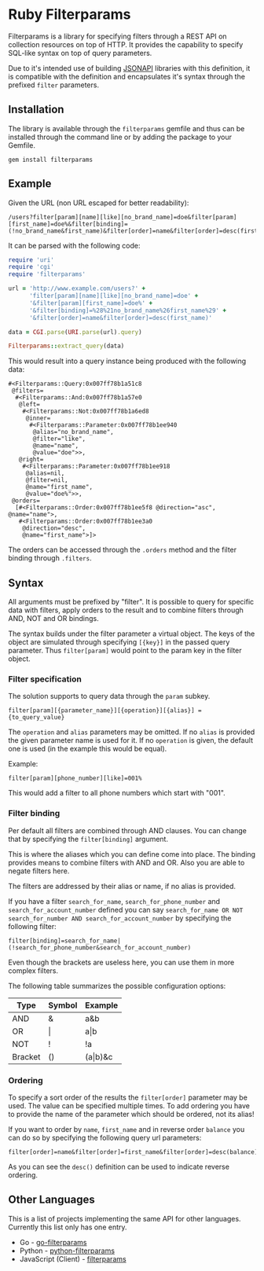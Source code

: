 # Ruby Filterparams #

Filterparams is a library for specifying filters through a REST API
on collection resources on top of HTTP. It provides the capability
to specify SQL-like syntax on top of query parameters.

Due to it's intended use of building [JSONAPI](http://jsonapi.org/)
libraries with this definition, it is compatible with the definition
and encapsulates it's syntax through the prefixed `filter` parameters.

## Installation ##

The library is available through the `filterparams` gemfile and thus
can be installed through the command line or by adding the package to
your Gemfile.

```
gem install filterparams
```

## Example ##

Given the URL (non URL escaped for better readability):

```
/users?filter[param][name][like][no_brand_name]=doe&filter[param][first_name]=doe%&filter[binding]=(!no_brand_name&first_name)&filter[order]=name&filter[order]=desc(first_name)
```

It can be parsed with the following code:

```ruby
require 'uri'
require 'cgi'
require 'filterparams'

url = 'http://www.example.com/users?' +
      'filter[param][name][like][no_brand_name]=doe' +
      '&filter[param][first_name]=doe%' +
      '&filter[binding]=%28%21no_brand_name%26first_name%29' +
      '&filter[order]=name&filter[order]=desc(first_name)'

data = CGI.parse(URI.parse(url).query)

Filterparams::extract_query(data)
```

This would result into a query instance being produced with the
following data:

```
#<Filterparams::Query:0x007ff78b1a51c8
 @filters=
  #<Filterparams::And:0x007ff78b1a57e0
   @left=
    #<Filterparams::Not:0x007ff78b1a6ed8
     @inner=
      #<Filterparams::Parameter:0x007ff78b1ee940
       @alias="no_brand_name",
       @filter="like",
       @name="name",
       @value="doe">>,
   @right=
    #<Filterparams::Parameter:0x007ff78b1ee918
     @alias=nil,
     @filter=nil,
     @name="first_name",
     @value="doe%">>,
 @orders=
  [#<Filterparams::Order:0x007ff78b1ee5f8 @direction="asc", @name="name">,
   #<Filterparams::Order:0x007ff78b1ee3a0
    @direction="desc",
    @name="first_name">]>
```

The orders can be accessed through the `.orders` method and the filter
binding through `.filters`.

## Syntax ##

All arguments must be prefixed by "filter". It is possible to
query for specific data with filters, apply orders to the result
and to combine filters through AND, NOT and OR bindings.

The syntax builds under the filter parameter a virtual object.
The keys of the object are simulated through specifying `[{key}]`
in the passed query parameter. Thus `filter[param]` would point
to the param key in the filter object.

### Filter specification ###

The solution supports to query data through the `param` subkey.

```
filter[param][{parameter_name}][{operation}][{alias}] = {to_query_value}
```

The `operation` and `alias` parameters may be omitted. If no
`alias` is provided the given parameter name is used for it.
If no `operation` is given, the default one is used (in the
example this would be equal).

Example:
```
filter[param][phone_number][like]=001%
```

This would add a filter to all phone numbers which start with "001".

### Filter binding ###

Per default all filters are combined through AND clauses.
You can change that by specifying the `filter[binding]` argument.

This is where the aliases which you can define come into place.
The binding provides means to combine filters with AND and OR.
Also you are able to negate filters here.

The filters are addressed by their alias or name, if no alias is
provided.

If you have a filter `search_for_name`, `search_for_phone_number`
and `search_for_account_number` defined you can say
`search_for_name OR NOT search_for_number AND search_for_account_number`
by specifying the following filter:

```
filter[binding]=search_for_name|(!search_for_phone_number&search_for_account_number)
```

Even though the brackets are useless here, you can use them in
more complex filters.

The following table summarizes the possible configuration options:
<table>
  <thead>
    <tr>
      <th>Type</th>
      <th>Symbol</th>
      <th>Example</th>
    </tr>
  </thead>
  <tbody>
    <tr>
      <td>AND</td>
      <td>&</td>
      <td>a&b</td>
    </tr>
    <tr>
      <td>OR</td>
      <td>|</td>
      <td>a|b</td>
    </tr>
    <tr>
      <td>NOT</td>
      <td>!</td>
      <td>!a</td>
    </tr>
    <tr>
      <td>Bracket</td>
      <td>()</td>
      <td>(a|b)&c</td>
    </tr>
  </tbody>
</table>

### Ordering ###

To specify a sort order of the results the `filter[order]` parameter
may be used. The value can be specified multiple times. To add
ordering you have to provide the name of the parameter which should
be ordered, not its alias!

If you want to order by `name`, `first_name` and in reverse order
`balance` you can do so by specifying the following query url
parameters:

```
filter[order]=name&filter[order]=first_name&filter[order]=desc(balance)
```

As you can see the `desc()` definition can be used to indicate
reverse ordering.

## Other Languages ##

This is a list of projects implementing the same API for other languages.
Currently this list only has one entry.

- Go - [go-filterparams](https://github.com/cbrand/go-filterparams)
- Python - [python-filterparams](https://github.com/cbrand/python-filterparams)
- JavaScript (Client) - [filterparams](https://github.com/cbrand/js-filterparams-client)
